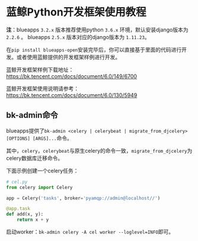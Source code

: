 # 蓝鲸Python开发框架使用教程

**注**：blueapps `3.2.x` 版本推荐使用python `3.6.x` 环境，默认安装django版本为 `2.2.6` 。 blueapps `2.5.x` 版本对应的django版本为 `1.11.23`。

在`pip install blueapps-open`安装完毕后，你可以直接基于里面的代码进行开发。或者使用蓝鲸提供的开发框架样例进行开发。

蓝鲸开发框架样例下载地址：https://bk.tencent.com/docs/document/6.0/149/6700

蓝鲸开发框架使用说明请参考：https://bk.tencent.com/docs/document/6.0/130/5949

## bk-admin命令

blueapps提供了`bk-admin <celery | celerybeat | migrate_from_djcelery> [OPTIONS] [ARGS]...`命令。

其中，`celery`，`celerybeat`与原生celery的命令一致，`migrate_from_djcelery`为celery数据库迁移命令。

下面示例创建一个celery任务：

```python
# cel.py
from celery import Celery

app = Celery('tasks', broker='pyamqp://admin@localhost//')

@app.task
def add(x, y):
    return x + y
```

启动worker：`bk-admin celery -A cel worker --loglevel=INFO`即可。

